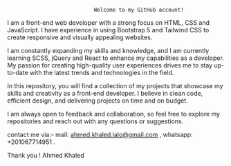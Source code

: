                                 Welcome to my GitHub account!

I am a front-end web developer with a strong focus on HTML, CSS and JavaScript. 
I have experience in using Bootstrap 5 and Tailwind CSS to create responsive and visually appealing websites.

I am constantly expanding my skills and knowledge, and I am currently learning SCSS, jQuery and React to enhance my capabilities as a developer.
My passion for creating high-quality user experiences drives me to stay up-to-date with the latest trends and technologies in the field.

In this repository, you will find a collection of my projects that showcase my skills and creativity as a front-end developer.
I believe in clean code, efficient design, and delivering projects on time and on budget.

I am always open to feedback and collaboration, so feel free to explore my repositories and reach out with any questions or suggestions. 

contact me via:-
mail: ahmed.khaled.lalo@gmail.com ,
whatsapp: +201067714951 .

 Thank you !
 Ahmed Khaled
